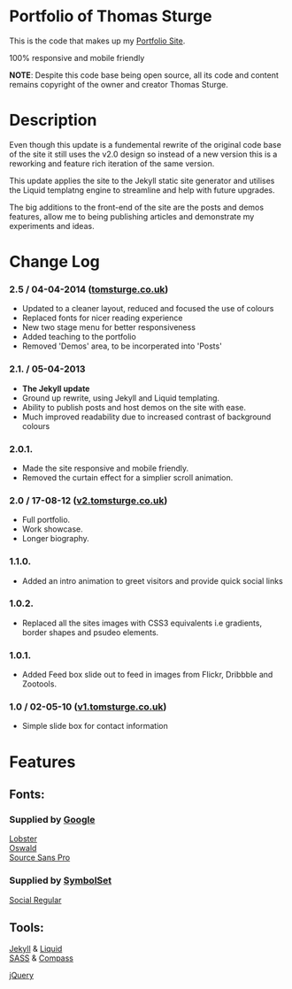 Portfolio of Thomas Sturge
==========================

This is the code that makes up my [Portfolio Site](http://tomsturge.co.uk/ "Portfolio Site").

100% responsive and mobile friendly

**NOTE**: Despite this code base being open source, all its code and content remains copyright of the owner and creator Thomas Sturge.

# Description

Even though this update is a fundemental rewrite of the original code base of the site it still uses the v2.0 design so instead of a new version this is a reworking and feature rich iteration of the same version.

This update applies the site to the Jekyll static site generator and utilises the Liquid templatng engine to streamline and help with future upgrades.

The big additions to the front-end of the site are the posts and demos features, allow me to being publishing articles and demonstrate my experiments and ideas.

# Change Log

### 2.5 / 04-04-2014 ([tomsturge.co.uk](http://tomsturge.co.uk/ "Site v2.5"))
- Updated to a cleaner layout, reduced and focused the use of colours
- Replaced fonts for nicer reading experience
- New two stage menu for better responsiveness
- Added teaching to the portfolio
- Removed 'Demos' area, to be incorperated into 'Posts'

### 2.1. / 05-04-2013 
- **The Jekyll update** 
- Ground up rewrite, using Jekyll and Liquid templating. 
- Ability to publish posts and host demos on the site with ease.  
- Much improved readability due to increased contrast of background colours

### 2.0.1.  
- Made the site responsive and mobile friendly.
- Removed the curtain effect for a simplier scroll animation.

### 2.0 / 17-08-12 ([v2.tomsturge.co.uk](http://v2.tomsturge.co.uk/ "Site v2"))
- Full portfolio.
- Work showcase.
- Longer biography.

### 1.1.0.
- Added an intro animation to greet visitors and provide quick social links

### 1.0.2.  
- Replaced all the sites images with CSS3 equivalents i.e gradients, border shapes and psudeo elements.

### 1.0.1. 
- Added Feed box slide out to feed in images from Flickr, Dribbble and Zootools.

### 1.0 / 02-05-10 ([v1.tomsturge.co.uk](http://v1.tomsturge.co.uk/ "Site v1"))
- Simple slide box for contact information
    
    
# Features

## Fonts:

### Supplied by [Google](http://google.co.uk "Google")
[Lobster](http://www.google.com/fonts/specimen/Lobster "Lobster")  
[Oswald](http://www.google.com/fonts/specimen/Oswald "Oswald")  
[Source Sans Pro](http://www.google.com/fonts/specimen/Source+Sans+Pro "Source Sans Pro") 

### Supplied by [SymbolSet](http://symbolset.com "SymbolSet")
[Social Regular](https://symbolset.com/sets/social-regular "Social Regular")

## Tools:

[Jekyll](http://jekyllrb.com/ "Jekyll") & [Liquid](https://github.com/Shopify/liquid "Liquid")  
[SASS](http://sass-lang.com/ "SASS") & [Compass](http://compass-style.org/ "Compass")

[jQuery](http://jquery.com "jquery")  